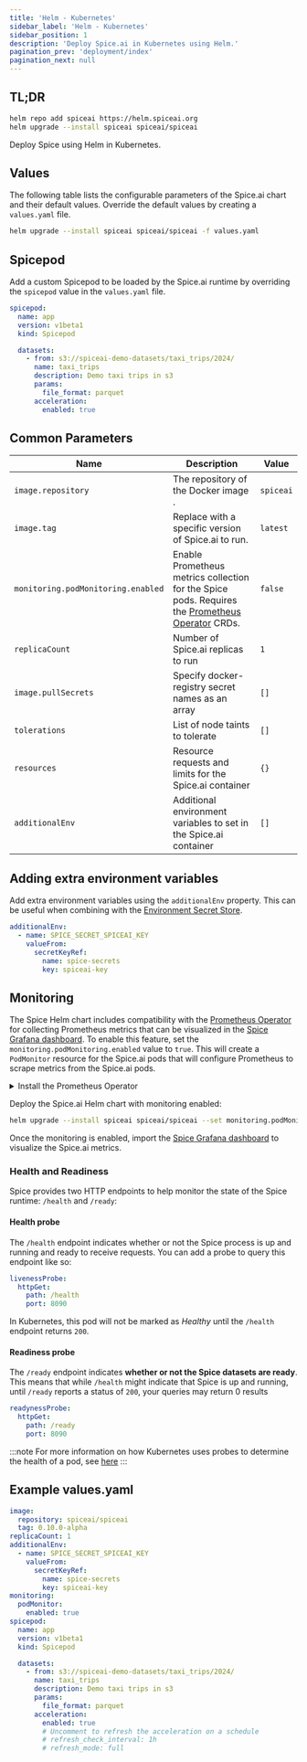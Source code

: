```yaml
---
title: 'Helm - Kubernetes'
sidebar_label: 'Helm - Kubernetes'
sidebar_position: 1
description: 'Deploy Spice.ai in Kubernetes using Helm.'
pagination_prev: 'deployment/index'
pagination_next: null
---
```


## TL;DR

```bash
helm repo add spiceai https://helm.spiceai.org
helm upgrade --install spiceai spiceai/spiceai
```

Deploy Spice using Helm in Kubernetes.

## Values

The following table lists the configurable parameters of the Spice.ai chart and their default values. Override the default values by creating a `values.yaml` file.

```bash
helm upgrade --install spiceai spiceai/spiceai -f values.yaml
```

## Spicepod

Add a custom Spicepod to be loaded by the Spice.ai runtime by overriding the `spicepod` value in the `values.yaml` file.

```yaml
spicepod:
  name: app
  version: v1beta1
  kind: Spicepod

  datasets:
    - from: s3://spiceai-demo-datasets/taxi_trips/2024/
      name: taxi_trips
      description: Demo taxi trips in s3
      params:
        file_format: parquet
      acceleration:
        enabled: true
```

## Common Parameters

| Name                               | Description                                                                                                                                                                               | Value     |
| ---------------------------------- | ----------------------------------------------------------------------------------------------------------------------------------------------------------------------------------------- | --------- |
| `image.repository`                 | The repository of the Docker image .                                                                                                                                                      | `spiceai` |
| `image.tag`                        | Replace with a specific version of Spice.ai to run.                                                                                                                                       | `latest`  |
| `monitoring.podMonitoring.enabled` | Enable Prometheus metrics collection for the Spice pods. Requires the [Prometheus Operator](https://prometheus-operator.dev/docs/operator/api/#monitoring.coreos.com/v1.PodMonitor) CRDs. | `false`   |
| `replicaCount`                     | Number of Spice.ai replicas to run                                                                                                                                                        | `1`       |
| `image.pullSecrets`                | Specify docker-registry secret names as an array                                                                                                                                          | `[]`      |
| `tolerations`                      | List of node taints to tolerate                                                                                                                                                           | `[]`      |
| `resources`                        | Resource requests and limits for the Spice.ai container                                                                                                                                   | `{}`      |
| `additionalEnv`                    | Additional environment variables to set in the Spice.ai container                                                                                                                         | `[]`      |

## Adding extra environment variables

Add extra environment variables using the `additionalEnv` property. This can be useful when combining with the [Environment Secret Store](/components/secret-stores/env/index.md).

```yaml
additionalEnv:
  - name: SPICE_SECRET_SPICEAI_KEY
    valueFrom:
      secretKeyRef:
        name: spice-secrets
        key: spiceai-key
```

## Monitoring

The Spice Helm chart includes compatibility with the [Prometheus Operator](https://prometheus-operator.dev/) for collecting Prometheus metrics that can be visualized in the [Spice Grafana dashboard](../../clients/grafana/index.md). To enable this feature, set the `monitoring.podMonitoring.enabled` value to `true`. This will create a `PodMonitor` resource for the Spice.ai pods that will configure Prometheus to scrape metrics from the Spice.ai pods.

<details>
  <summary>Install the Prometheus Operator</summary>
  <div>
    The easiest way to install the Prometheus Operator along with Grafana is to use the [kube-prometheus-stack](https://github.com/prometheus-community/helm-charts/blob/main/charts/kube-prometheus-stack/README.md) Helm chart.

    ```bash
    helm repo add prometheus-community https://prometheus-community.github.io/helm-charts
    helm repo update
    helm install prometheus-stack prometheus-community/kube-prometheus-stack \
          --set prometheus.prometheusSpec.podMonitorSelectorNilUsesHelmValues=false \
          --set prometheus.prometheusSpec.serviceMonitorSelectorNilUsesHelmValues=false
    ```

  </div>
</details>

Deploy the Spice.ai Helm chart with monitoring enabled:

```bash
helm upgrade --install spiceai spiceai/spiceai --set monitoring.podMonitoring.enabled=true
```

Once the monitoring is enabled, import the [Spice Grafana dashboard](../../clients/grafana/index.md) to visualize the Spice.ai metrics.

### Health and Readiness

Spice provides two HTTP endpoints to help monitor the state of the Spice runtime: `/health` and `/ready`:

#### Health probe

The `/health` endpoint indicates whether or not the Spice process is up and running and ready to receive requests. You can add a probe to query this endpoint like so:

```yaml
livenessProbe:
  httpGet:
    path: /health
    port: 8090
```

In Kubernetes, this pod will not be marked as *Healthy* until the `/health` endpoint returns `200`.

#### Readiness probe

The `/ready` endpoint indicates **whether or not the Spice datasets are ready**. This means that while `/health` might indicate that Spice is up and running, until `/ready` reports a status of `200`, your queries may return 0 results

```yaml
readynessProbe:
  httpGet:
    path: /ready
    port: 8090
```

:::note
For more information on how Kubernetes uses probes to determine the health of a pod, see [here](https://kubernetes.io/docs/tasks/configure-pod-container/configure-liveness-readiness-startup-probes)
:::

## Example values.yaml

```yaml
image:
  repository: spiceai/spiceai
  tag: 0.10.0-alpha
replicaCount: 1
additionalEnv:
  - name: SPICE_SECRET_SPICEAI_KEY
    valueFrom:
      secretKeyRef:
        name: spice-secrets
        key: spiceai-key
monitoring:
  podMonitor:
    enabled: true
spicepod:
  name: app
  version: v1beta1
  kind: Spicepod

  datasets:
    - from: s3://spiceai-demo-datasets/taxi_trips/2024/
      name: taxi_trips
      description: Demo taxi trips in s3
      params:
        file_format: parquet
      acceleration:
        enabled: true
        # Uncomment to refresh the acceleration on a schedule
        # refresh_check_interval: 1h
        # refresh_mode: full
```
